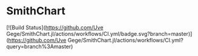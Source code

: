 # SmithChart

[![Build Status](https://github.com/Uve Gege/SmithChart.jl/actions/workflows/CI.yml/badge.svg?branch=master)](https://github.com/Uve Gege/SmithChart.jl/actions/workflows/CI.yml?query=branch%3Amaster)

